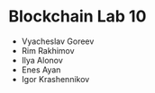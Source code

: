 # Blockchain Lab 10

* Vyacheslav Goreev
* Rim Rakhimov
* Ilya Alonov
* Enes Ayan
* Igor Krashennikov
 
